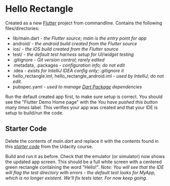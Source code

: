 # Hello Rectangle

Created as a new [Flutter](https://flutter.io/) project from commandline. Contains the following files/directories:

 * lib/main.dart - _the Flutter source; main is the entry point for app_
 * android/ - _the android build created from the Flutter source_
 * ios/ - _the iOS build created from the Flutter source_
 * test/ - _the default test harness setup for UI/widget testing_
 * .gitignore - _Git version control; rarely edited_
 * .metadata, .packages - _configuration info; do not edit_
 * .idea - _exists for IntelliJ IDEA config only; .gitignore it_
 * hello_rectangle.iml, hello_rectangle_android.iml - _used by IntelliJ; do not edit._
 * pubspec.yaml - _used to manage [Dart Package](https://www.dartlang.org/tools/pub/pubspec) dependencies_
 
 Run the default created app first, to make sure setup is correct. You should see the "Flutter Demo Home page" with the _You have pushed this button many times_ label. This verifies your app was created and that your IDE is setup to build/run the code.

## Starter Code

Delete the contents of _main.dart_ and replace it with the contents found in this [_starter code_](https://github.com/flutter/udacity-course/blob/master/course/01_hello_rectangle/solution_01_hello_rectangle/lib/main.dart) from the Udacity course.

Build and run it as before. Check that the emulator (or simulator) now shows the updated app screen. This should be a full white screen with a centered green rectangle containing the word "Hello!". _Note: You will see that the IDE will flag the test directory with errors - the default test looks for MyApp, which is no longer existent. We'll fix tests later. For now keep going._
